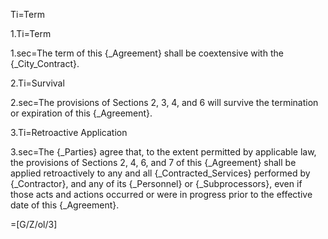 Ti=Term

1.Ti=Term

1.sec=The term of this {_Agreement} shall be coextensive with the {_City_Contract}.

2.Ti=Survival

2.sec=The provisions of Sections 2, 3, 4, and 6 will survive the termination or expiration of this {_Agreement}.

3.Ti=Retroactive Application

3.sec=The {_Parties} agree that, to the extent permitted by applicable law, the provisions of Sections 2, 4, 6, and 7 of this {_Agreement} shall be applied retroactively to any and all {_Contracted_Services} performed by {_Contractor}, and any of its {_Personnel} or {_Subprocessors}, even if those acts and actions occurred or were in progress prior to the effective date of this {_Agreement}.

=[G/Z/ol/3]
